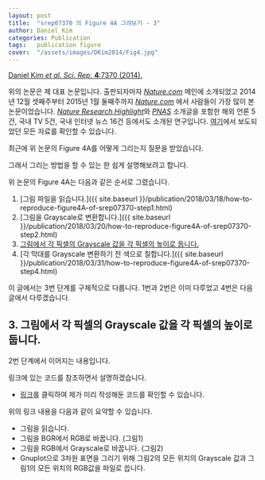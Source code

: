 ```yaml
---
layout: post
title:  "srep07370 의 Figure 4A 그려보기 - 3"
author: Daniel Kim
categories: Publication
tags:	publication figure
cover:  "/assets/images/DKim2014/Fig4.jpg"
---
```


[Daniel Kim *et al.* *Sci. Rep.* **4**:7370 (2014).](https://www.nature.com/articles/srep07370)

위의 논문은 제 대표 논문입니다. 출판되자마자 [*Nature.com*](https://www.nature.com/) 메인에 소개되었고 2014년 12월 셋째주부터 2015년 1월 둘째주까지 [*Nature.com*](https://www.nature.com/) 에서 사람들이 가장 많이 본 논문이었습니다. [*Nature Research Highlight*](http://www.natureasia.com/en/research/highlight/9640)와 [*PNAS*](http://www.pnas.org/content/112/25/7619.full) 소개글을 포함한 해외 언론 5건, 국내 TV 5건, 국내 인터넷 뉴스 16건 등에서도 소개된 연구입니다. [여기](http://danielykim.me/papers/DKim2014/)에서 보도되었던 모든 자료를 확인할 수 있습니다.

최근에 위 논문의 Figure 4A를 어떻게 그리는지 질문을 받았습니다.

그래서 그리는 방법을 할 수 있는 한 쉽게 설명해보려고 합니다.

위 논문의 Figure 4A는 다음과 같은 순서로 그렸습니다.

1. [그림 파일을 읽습니다.]({{ site.baseurl }}/publication/2018/03/18/how-to-reproduce-figure4A-of-srep07370-step1.html)
2. [그림을 Grayscale로 변환합니다.]({{ site.baseurl }}/publication/2018/03/20/how-to-reproduce-figure4A-of-srep07370-step2.html)
3. <U>그림에서 각 픽셀의 Grayscale 값을 각 픽셀의 높이로 둡니다.</U>
4. [각 막대를 Grayscale 변환하기 전 색으로 칠합니다.]({{ site.baseurl }}/publication/2018/03/31/how-to-reproduce-figure4A-of-srep07370-step4.html)

이 글에서는 3번 단계를 구체적으로 다룹니다. 1번과 2번은 이미 다루었고 4번은 다음 글에서 다루겠습니다.


## 3. 그림에서 각 픽셀의 Grayscale 값을 각 픽셀의 높이로 둡니다.
2번 단계에서 이어지는 내용입니다.

링크에 있는 코드를 참조하면서 설명하겠습니다.

- [링크](https://github.com/danielykim-dev/reproduce-my-figures/blob/master/DKim2014-srep07370/3%20-%20%EA%B7%B8%EB%A6%BC%EC%97%90%EC%84%9C%20%EA%B0%81%20%ED%94%BD%EC%85%80%EC%9D%98%20Grayscale%20%EA%B0%92%EC%9D%84%20%EA%B0%81%20%ED%94%BD%EC%85%80%EC%9D%98%20%EB%86%92%EC%9D%B4%EB%A1%9C%20%EB%91%90%EA%B8%B0.ipynb)를 클릭하여 제가 미리 작성해둔 코드를 확인할 수 있습니다. 

위의 링크 내용을 다음과 같이 요약할 수 있습니다.
- 그림을 읽습니다.
- 그림을 BGR에서 RGB로 바꿉니다. (그림1)
- 그림을 RGB에서 Grayscale로 바꿉니다. (그림2)
- Gnuplot으로 3차원 표면을 그리기 위해 그림2의 모든 위치의 Grayscale 값과 그림1의 모든 위치의 RGB값을 파일로 씁니다.


